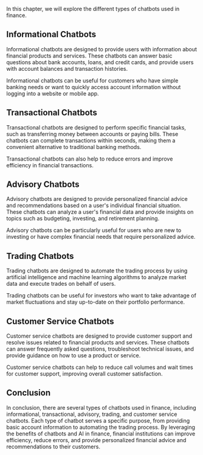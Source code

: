 

In this chapter, we will explore the different types of chatbots used in finance.

Informational Chatbots
----------------------

Informational chatbots are designed to provide users with information about financial products and services. These chatbots can answer basic questions about bank accounts, loans, and credit cards, and provide users with account balances and transaction histories.

Informational chatbots can be useful for customers who have simple banking needs or want to quickly access account information without logging into a website or mobile app.

Transactional Chatbots
----------------------

Transactional chatbots are designed to perform specific financial tasks, such as transferring money between accounts or paying bills. These chatbots can complete transactions within seconds, making them a convenient alternative to traditional banking methods.

Transactional chatbots can also help to reduce errors and improve efficiency in financial transactions.

Advisory Chatbots
-----------------

Advisory chatbots are designed to provide personalized financial advice and recommendations based on a user's individual financial situation. These chatbots can analyze a user's financial data and provide insights on topics such as budgeting, investing, and retirement planning.

Advisory chatbots can be particularly useful for users who are new to investing or have complex financial needs that require personalized advice.

Trading Chatbots
----------------

Trading chatbots are designed to automate the trading process by using artificial intelligence and machine learning algorithms to analyze market data and execute trades on behalf of users.

Trading chatbots can be useful for investors who want to take advantage of market fluctuations and stay up-to-date on their portfolio performance.

Customer Service Chatbots
-------------------------

Customer service chatbots are designed to provide customer support and resolve issues related to financial products and services. These chatbots can answer frequently asked questions, troubleshoot technical issues, and provide guidance on how to use a product or service.

Customer service chatbots can help to reduce call volumes and wait times for customer support, improving overall customer satisfaction.

Conclusion
----------

In conclusion, there are several types of chatbots used in finance, including informational, transactional, advisory, trading, and customer service chatbots. Each type of chatbot serves a specific purpose, from providing basic account information to automating the trading process. By leveraging the benefits of chatbots and AI in finance, financial institutions can improve efficiency, reduce errors, and provide personalized financial advice and recommendations to their customers.
